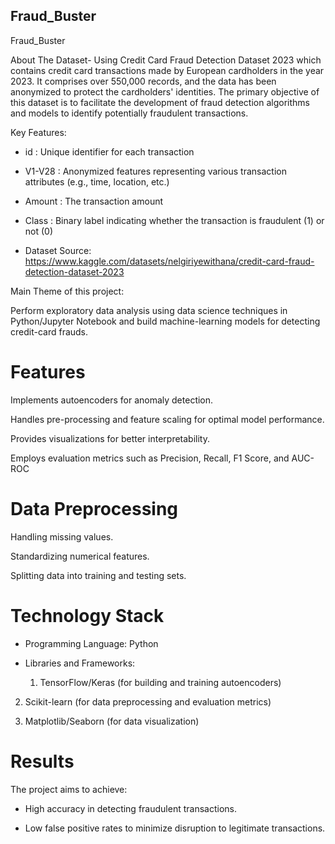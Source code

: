## Fraud_Buster

Fraud_Buster

About The Dataset- Using Credit Card Fraud Detection Dataset 2023 which contains credit card transactions made by European cardholders in the year 2023. It comprises over 550,000 records, and the data has been anonymized to protect the cardholders' identities. The primary objective of this dataset is to facilitate the development of fraud detection algorithms and models to identify potentially fraudulent transactions.

Key Features:

* id   : Unique identifier for each transaction

* V1-V28 : Anonymized features representing various transaction attributes (e.g., time, location, etc.)
* Amount : The transaction amount
* Class : Binary label indicating whether the transaction is fraudulent (1) or not (0)

* Dataset Source:
https://www.kaggle.com/datasets/nelgiriyewithana/credit-card-fraud-detection-dataset-2023


Main Theme of this project:

Perform exploratory data analysis using data science techniques in Python/Jupyter Notebook and build machine-learning models for detecting credit-card frauds.

# Features

Implements autoencoders for anomaly detection.

Handles pre-processing and feature scaling for optimal model performance.

Provides visualizations for better interpretability.

Employs evaluation metrics such as Precision, Recall, F1 Score, and AUC-ROC

# Data Preprocessing

Handling missing values.

Standardizing numerical features.

Splitting data into training and testing sets.

# Technology Stack

* Programming Language: Python

* Libraries and Frameworks:

  1) TensorFlow/Keras (for building and training autoencoders)

 2) Scikit-learn (for data preprocessing and evaluation metrics)

 3) Matplotlib/Seaborn (for data visualization)

# Results

The project aims to achieve:

* High accuracy in detecting fraudulent transactions.

* Low false positive rates to minimize disruption to legitimate transactions.
